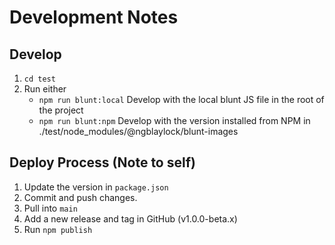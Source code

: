 # Development Notes

## Develop

1. `cd test`
2. Run either
   - `npm run blunt:local` Develop with the local blunt JS file in the root of the project
   - `npm run blunt:npm` Develop with the version installed from NPM in ./test/node_modules/@ngblaylock/blunt-images

## Deploy Process (Note to self)

1. Update the version in `package.json`
2. Commit and push changes.
3. Pull into `main`
4. Add a new release and tag in GitHub (v1.0.0-beta.x)
5. Run `npm publish`